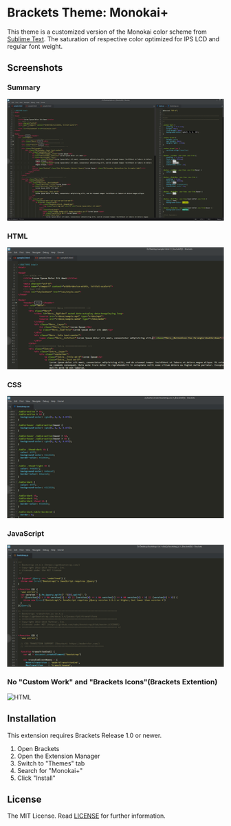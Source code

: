 Brackets Theme: Monokai+
===

This theme is a customized version of the Monokai color scheme from [Sublime Text](http://sublimetext.com/). The saturation of respective color optimized for IPS LCD and regular font weight.

Screenshots
---

### Summary
![HTML](screenshots/summary.png)

### HTML
![HTML](screenshots/html.png)

### CSS
![HTML](screenshots/css.png)

### JavaScript
![HTML](screenshots/js.png)

### No "Custom Work" and "Brackets Icons"(Brackets Extention)
![HTML](screenshots/noExtention.png)

Installation
---

This extension requires Brackets Release 1.0 or newer.

1. Open Brackets
2. Open the Extension Manager
3. Switch to "Themes" tab
4. Search for "Monokai+"
5. Click "Install"

License
---

The MIT License.
Read [LICENSE](LICENSE) for further information.
